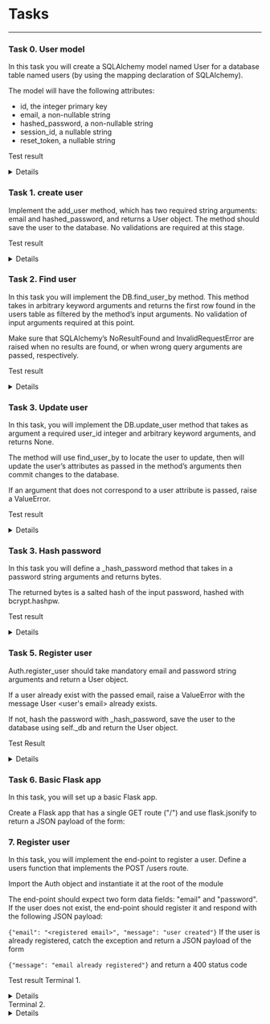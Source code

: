 # Tasks
----
### Task 0. User model
In this task you will create a SQLAlchemy model named User for a database table named users (by using the mapping declaration of SQLAlchemy).

The model will have the following attributes:

* id, the integer primary key
* email, a non-nullable string
* hashed_password, a non-nullable string
* session_id, a nullable string
* reset_token, a nullable string

Test result
<Details>

```
root@2c462bd13a86:~/alx-backend-user-data/0x03-user_authentication_service# python3 main.py
users
users.id: INTEGER
users.email: VARCHAR(250)
users.hashed_password: VARCHAR(250)
users.session_id: VARCHAR(250)
users.reset_token: VARCHAR(250)
```
</Details>

### Task 1. create user
Implement the add_user method, which has two required string arguments: email and hashed_password, and returns a User object. The method should save the user to the database. No validations are required at this stage.

Test result
<Details>

```
root@2c462bd13a86:~/alx-backend-user-data/0x03-user_authentication_service# python3 main_1.py
1
2
root@2c462bd13a86:~/alx-backend-user-data/0x03-user_authentication_service# 
```
</Details>

### Task 2. Find user
In this task you will implement the DB.find_user_by method. This method takes in arbitrary keyword arguments and returns the first row found in the users table as filtered by the method’s input arguments. No validation of input arguments required at this point.

Make sure that SQLAlchemy’s NoResultFound and InvalidRequestError are raised when no results are found, or when wrong query arguments are passed, respectively.

Test result
<Details>

```
root@2c462bd13a86:~/alx-backend-user-data/0x03-user_authentication_service# python3 main_2.py
1
1
Not found
Invalid
```
</Details>

### Task 3. Update user
In this task, you will implement the DB.update_user method that takes as argument a required user_id integer and arbitrary keyword arguments, and returns None.

The method will use find_user_by to locate the user to update, then will update the user’s attributes as passed in the method’s arguments then commit changes to the database.

If an argument that does not correspond to a user attribute is passed, raise a ValueError.

Test result
<Details>

```
root@2c462bd13a86:~/alx-backend-user-data/0x03-user_authentication_service# python3 main_3.py
1
Password updated
```
</Details>

### Task 3. Hash password
In this task you will define a _hash_password method that takes in a password string arguments and returns bytes.

The returned bytes is a salted hash of the input password, hashed with bcrypt.hashpw.

Test result
<Details>

```
root@2c462bd13a86:~/alx-backend-user-data/0x03-user_authentication_service# python3 main_4.py
b'$2b$12$p6RYNO6jDLcFqfFkUbMh5OcRdFruSxcK967XCtRcAQ/3ShfxYLgnW'
```
</Details>

### Task 5. Register user
Auth.register_user should take mandatory email and password string arguments and return a User object.

If a user already exist with the passed email, raise a ValueError with the message User <user's email> already exists.

If not, hash the password with _hash_password, save the user to the database using self._db and return the User object.

Test Result
<Details>

```
root@2c462bd13a86:~/alx-backend-user-data/0x03-user_authentication_service# python3 main_5.py
successfully created a new user!
could not create a new user: User me@me.com already exists
```
</Details>

### Task 6. Basic Flask app
In this task, you will set up a basic Flask app.

Create a Flask app that has a single GET route ("/") and use flask.jsonify to return a JSON payload of the form:

### 7. Register user
In this task, you will implement the end-point to register a user. Define a users function that implements the POST /users route.

Import the Auth object and instantiate it at the root of the module

The end-point should expect two form data fields: "email" and "password". If the user does not exist, the end-point should register it and respond with the following JSON payload:

`{"email": "<registered email>", "message": "user created"}`
If the user is already registered, catch the exception and return a JSON payload of the form

`{"message": "email already registered"}`
and return a 400 status code

Test result
Terminal 1.
<Details>

```
root@2c462bd13a86:~/alx-backend-user-data/0x03-user_authentication_service# python3 app.py
 * Serving Flask app "app" (lazy loading)
 * Environment: production
   WARNING: This is a development server. Do not use it in a production deployment.
   Use a production WSGI server instead.
 * Debug mode: off
 * Running on all addresses.
   WARNING: This is a development server. Do not use it in a production deployment.
 * Running on http://172.17.0.2:5000/ (Press CTRL+C to quit)
127.0.0.1 - - [17/Aug/2023 11:16:56] "POST /users HTTP/1.1" 200 -
127.0.0.1 - - [17/Aug/2023 11:17:29] "POST /users HTTP/1.1" 200 -
```
</Details>
Terminal 2.
<Details>

```
root@2c462bd13a86:~# curl -XPOST localhost:5000/users -d 'email=bob@me.com' -d 'password=mySuperPwd' -v
Note: Unnecessary use of -X or --request, POST is already inferred.
*   Trying 127.0.0.1...
* TCP_NODELAY set
* Connected to localhost (127.0.0.1) port 5000 (#0)
> POST /users HTTP/1.1
> Host: localhost:5000
> User-Agent: curl/7.58.0
> Accept: */*
> Content-Length: 36
> Content-Type: application/x-www-form-urlencoded
> 
* upload completely sent off: 36 out of 36 bytes
* HTTP 1.0, assume close after body
< HTTP/1.0 200 OK
< Content-Type: application/json
< Content-Length: 48
< Server: Werkzeug/2.0.3 Python/3.6.9
< Date: Thu, 17 Aug 2023 08:16:56 GMT
< 
{"email":"bob@me.com","message":"user created"}
* Closing connection 0
root@2c462bd13a86:~# curl -XPOST localhost:5000/users -d 'email=bob@me.com' -d 'password=mySuperPwd' -v
Note: Unnecessary use of -X or --request, POST is already inferred.
*   Trying 127.0.0.1...
* TCP_NODELAY set
* Connected to localhost (127.0.0.1) port 5000 (#0)
> POST /users HTTP/1.1
> Host: localhost:5000
> User-Agent: curl/7.58.0
> Accept: */*
> Content-Length: 36
> Content-Type: application/x-www-form-urlencoded
> 
* upload completely sent off: 36 out of 36 bytes
* HTTP 1.0, assume close after body
< HTTP/1.0 200 OK
< Content-Type: application/json
< Content-Length: 39
< Server: Werkzeug/2.0.3 Python/3.6.9
< Date: Thu, 17 Aug 2023 08:17:29 GMT
< 
{"message":"email already registered"}
* Closing connection 0
root@2c462bd13a86:~# 
```
</Details>

